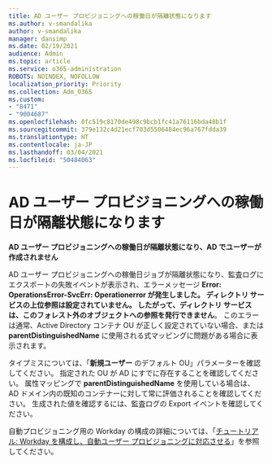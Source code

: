 ```yaml
---
title: AD ユーザー プロビジョニングへの稼働日が隔離状態になります
ms.author: v-smandalika
author: v-smandalika
manager: dansimp
ms.date: 02/19/2021
audience: Admin
ms.topic: article
ms.service: o365-administration
ROBOTS: NOINDEX, NOFOLLOW
localization_priority: Priority
ms.collection: Adm_O365
ms.custom:
- "8471"
- "9004687"
ms.openlocfilehash: 0fc519c8170de498c9bcb1fc41a76116bda48b1f
ms.sourcegitcommit: 379e132c4d21ecf703d5506484ec96a767fdda39
ms.translationtype: HT
ms.contentlocale: ja-JP
ms.lasthandoff: 03/04/2021
ms.locfileid: "50484063"
---
```

# <a name="workday-to-ad-user-provisioning-goes-into-quarantine-state"></a>AD ユーザー プロビジョニングへの稼働日が隔離状態になります

**AD ユーザー プロビジョニングへの稼働日が隔離状態になり、AD でユーザーが作成されません**

AD ユーザー プロビジョニングへの稼働日ジョブが隔離状態になり、監査ログにエクスポートの失敗イベントが表示され、エラーメッセージ **Error: OperationsError-SvcErr: Operationerror が発生しました。 ディレクトリ サービスの上位参照は設定されていません。 したがって、ディレクトリ サービスは、このフォレスト外のオブジェクトへの参照を発行できません**。 このエラーは通常、Active Directory コンテナ OU が正しく設定されていない場合、または **parentDistinguishedName** に使用される式マッピングに問題がある場合に表示されます。

タイプミスについては、「**新規ユーザー** のデフォルト OU」パラメーターを確認してください。 指定された OU が AD にすでに存在することを確認してください。 属性マッピングで **parentDistinguishedName** を使用している場合は、AD ドメイン内の既知のコンテナーに対して常に評価されることを確認してください。 生成された値を確認するには、監査ログの Export イベントを確認してください。

自動プロビジョニング用の Workday の構成の詳細については、「[チュートリアル: Workday を構成し、自動ユーザー プロビジョニングに対応させる](https://docs.microsoft.com/azure/active-directory/saas-apps/workday-inbound-tutorial)」を参照してください。

